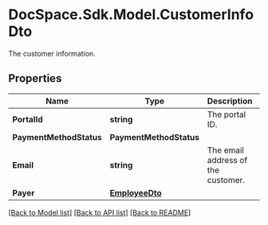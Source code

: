 # DocSpace.Sdk.Model.CustomerInfoDto
The customer information.

## Properties

Name | Type | Description | Notes
------------ | ------------- | ------------- | -------------
**PortalId** | **string** | The portal ID. | [optional] [readonly] 
**PaymentMethodStatus** | **PaymentMethodStatus** |  | [optional] 
**Email** | **string** | The email address of the customer. | [optional] [readonly] 
**Payer** | [**EmployeeDto**](EmployeeDto.md) |  | [optional] 

[[Back to Model list]](../README.md#documentation-for-models) [[Back to API list]](../README.md#documentation-for-api-endpoints) [[Back to README]](../README.md)

